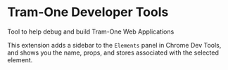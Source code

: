 # Tram-One Developer Tools

Tool to help debug and build Tram-One Web Applications

This extension adds a sidebar to the `Elements` panel in Chrome Dev Tools, and shows you the name, props, and stores associated with the selected element.
